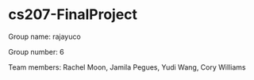 # cs207-FinalProject

Group name: rajayuco

Group number: 6

Team members: Rachel Moon, Jamila Pegues, Yudi Wang, Cory Williams
